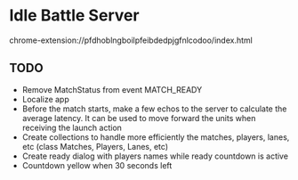 # Idle Battle Server

chrome-extension://pfdhoblngboilpfeibdedpjgfnlcodoo/index.html

## TODO
* Remove MatchStatus from event MATCH_READY
* Localize app
* Before the match starts, make a few echos to the server to calculate the average latency.
It can be used to move forward the units when receiving the launch action
* Create collections to handle more efficiently the matches, players, lanes, etc (class Matches, Players, Lanes, etc)
* Create ready dialog with players names while ready countdown is active
* Countdown yellow when 30 seconds left
